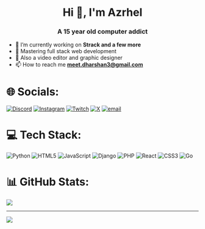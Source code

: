 <h1 align="center">Hi 👋, I'm Azrhel</h1>
<h3 align="center">A 15 year old computer addict</h3>

- 🔭 I’m currently working on **Strack and a few more**
- 🪽 Mastering full stack web development
- 📝 Also a video editor and graphic designer
- 📫 How to reach me **meet.dharshan3@gmail.com**


# 🌐 Socials:

[![Discord](https://img.shields.io/badge/Discord-%237289DA.svg?logo=discord&logoColor=white)](https://discord.gg/arzhel0.0) [![Instagram](https://img.shields.io/badge/Instagram-%23E4405F.svg?logo=Instagram&logoColor=white)](https://instagram.com/dharshan0.0) [![Twitch](https://img.shields.io/badge/Twitch-%239146FF.svg?logo=Twitch&logoColor=white)](https://twitch.tv/arzhel0_0) [![X](https://img.shields.io/badge/X-black.svg?logo=X&logoColor=white)](https://x.com/arzhel0_0) [![email](https://img.shields.io/badge/Email-D14836?logo=gmail&logoColor=white)](mailto:meet.dharshan3@gmail.com) 

# 💻 Tech Stack:

![Python](https://img.shields.io/badge/python-3670A0?style=for-the-badge&logo=python&logoColor=ffdd54) ![HTML5](https://img.shields.io/badge/html5-%23E34F26.svg?style=for-the-badge&logo=html5&logoColor=white) ![JavaScript](https://img.shields.io/badge/javascript-%23323330.svg?style=for-the-badge&logo=javascript&logoColor=%23F7DF1E) ![Django](https://img.shields.io/badge/django-%23092E20.svg?style=for-the-badge&logo=django&logoColor=white) ![PHP](https://img.shields.io/badge/php-%23777BB4.svg?style=for-the-badge&logo=php&logoColor=white) ![React](https://img.shields.io/badge/react-%2320232a.svg?style=for-the-badge&logo=react&logoColor=%2361DAFB) ![CSS3](https://img.shields.io/badge/css3-%231572B6.svg?style=for-the-badge&logo=css3&logoColor=white) ![Go](https://img.shields.io/badge/go-%2300ADD8.svg?style=for-the-badge&logo=go&logoColor=white)


# 📊 GitHub Stats:
![](https://github-readme-stats.vercel.app/api?username=azrhel&theme=aura&hide_border=true&include_all_commits=false&count_private=false)<br/>


---
[![](https://visitcount.itsvg.in/api?id=azrhel&icon=0&color=0)](https://visitcount.itsvg.in)




